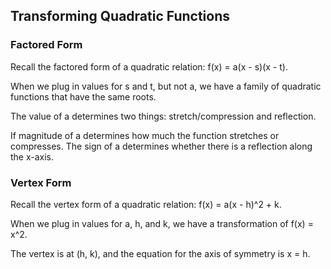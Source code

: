 Transforming Quadratic Functions
-------


### Factored Form

Recall the factored form of a quadratic relation: f(x) = a(x - s)(x - t).

When we plug in values for s and t, but not a, we have a family of quadratic functions that have the same roots.

The value of a determines two things: stretch/compression and reflection.

If magnitude of a determines how much the function stretches or compresses. The sign of a determines whether there is a reflection along the x-axis.


### Vertex Form

Recall the vertex form of a quadratic relation: f(x) = a(x - h)^2 + k.

When we plug in values for a, h, and k, we have a transformation of f(x) = x^2.

The vertex is at (h, k), and the equation for the axis of symmetry is x = h.